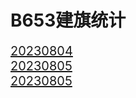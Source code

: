 # B653建旗统计

<div style="display: flex;flex-direction: column;font-size: 20px">
<div><a href="/blogs/game/建旗统计/20230804/">20230804</a></div>
<div><a href="/blogs/game/建旗统计/20230805/">20230805</a></div>
<div><a href="/blogs/game/建旗统计/20230807/">20230805</a></div>
</div>

